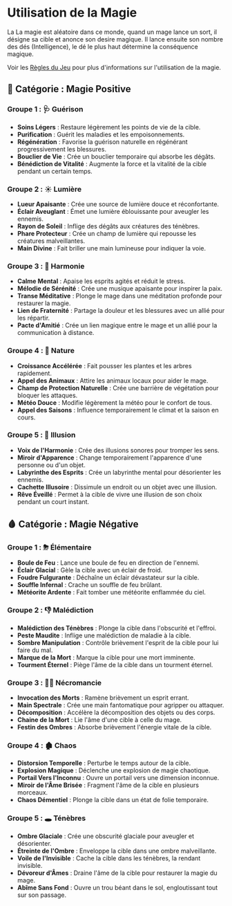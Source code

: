 # Utilisation de la Magie

La La magie est aléatoire dans ce monde, quand un mage lance un sort, il désigne sa cible et anonce son desire magique.
Il lance ensuite son nombre des dés (Intelligence), le dé le plus haut détermine la conséquence magique.

Voir les [Règles du Jeu](../ReglesDuJeu.md#-la-magie) pour plus d'informations sur l'utilisation de la magie.

## 🌱 Catégorie : Magie Positive

### Groupe 1 : 🩺 Guérison

- **Soins Légers** : Restaure légèrement les points de vie de la cible.
- **Purification** : Guérit les maladies et les empoisonnements.
- **Régénération** : Favorise la guérison naturelle en régénérant progressivement les blessures.
- **Bouclier de Vie** : Crée un bouclier temporaire qui absorbe les dégâts.
- **Bénédiction de Vitalité** : Augmente la force et la vitalité de la cible pendant un certain temps.

### Groupe 2 : ☀️ Lumière

- **Lueur Apaisante** : Crée une source de lumière douce et réconfortante.
- **Éclair Aveuglant** : Émet une lumière éblouissante pour aveugler les ennemis.
- **Rayon de Soleil** : Inflige des dégâts aux créatures des ténèbres.
- **Phare Protecteur** : Crée un champ de lumière qui repousse les créatures malveillantes.
- **Main Divine** : Fait briller une main lumineuse pour indiquer la voie.

### Groupe 3 : 🎋 Harmonie

- **Calme Mental** : Apaise les esprits agités et réduit le stress.
- **Mélodie de Sérénité** : Crée une musique apaisante pour inspirer la paix.
- **Transe Méditative** : Plonge le mage dans une méditation profonde pour restaurer la magie.
- **Lien de Fraternité** : Partage la douleur et les blessures avec un allié pour les répartir.
- **Pacte d'Amitié** : Crée un lien magique entre le mage et un allié pour la communication à distance.

### Groupe 4 : 🌿 Nature

- **Croissance Accélérée** : Fait pousser les plantes et les arbres rapidement.
- **Appel des Animaux** : Attire les animaux locaux pour aider le mage.
- **Champ de Protection Naturelle** : Crée une barrière de végétation pour bloquer les attaques.
- **Météo Douce** : Modifie légèrement la météo pour le confort de tous.
- **Appel des Saisons** : Influence temporairement le climat et la saison en cours.

### Groupe 5 : 🫦 Illusion

- **Voix de l'Harmonie** : Crée des illusions sonores pour tromper les sens.
- **Miroir d'Apparence** : Change temporairement l'apparence d'une personne ou d'un objet.
- **Labyrinthe des Esprits** : Crée un labyrinthe mental pour désorienter les ennemis.
- **Cachette Illusoire** : Dissimule un endroit ou un objet avec une illusion.
- **Rêve Éveillé** : Permet à la cible de vivre une illusion de son choix pendant un court instant.

## 🩸 Catégorie : Magie Négative

### Groupe 1 : ⛈ Élémentaire

- **Boule de Feu** : Lance une boule de feu en direction de l'ennemi.
- **Éclair Glacial** : Gèle la cible avec un éclair de froid.
- **Foudre Fulgurante** : Déchaîne un éclair dévastateur sur la cible.
- **Souffle Infernal** : Crache un souffle de feu brûlant.
- **Météorite Ardente** : Fait tomber une météorite enflammée du ciel.

### Groupe 2 : 👎 Malédiction

- **Malédiction des Ténèbres** : Plonge la cible dans l'obscurité et l'effroi.
- **Peste Maudite** : Inflige une malédiction de maladie à la cible.
- **Sombre Manipulation** : Contrôle brièvement l'esprit de la cible pour lui faire du mal.
- **Marque de la Mort** : Marque la cible pour une mort imminente.
- **Tourment Éternel** : Piège l'âme de la cible dans un tourment éternel.

### Groupe 3 : 🧟‍♂️ Nécromancie

- **Invocation des Morts** : Ramène brièvement un esprit errant.
- **Main Spectrale** : Crée une main fantomatique pour agripper ou attaquer.
- **Décomposition** : Accélère la décomposition des objets ou des corps.
- **Chaine de la Mort** : Lie l'âme d'une cible à celle du mage.
- **Festin des Ombres** : Absorbe brièvement l'énergie vitale de la cible.

### Groupe 4 : 🏚 Chaos

- **Distorsion Temporelle** : Perturbe le temps autour de la cible.
- **Explosion Magique** : Déclenche une explosion de magie chaotique.
- **Portail Vers l'Inconnu** : Ouvre un portail vers une dimension inconnue.
- **Miroir de l'Âme Brisée** : Fragment l'âme de la cible en plusieurs morceaux.
- **Chaos Démentiel** : Plonge la cible dans un état de folie temporaire.

### Groupe 5 : 🕳 Ténèbres

- **Ombre Glaciale** : Crée une obscurité glaciale pour aveugler et désorienter.
- **Étreinte de l'Ombre** : Enveloppe la cible dans une ombre malveillante.
- **Voile de l'Invisible** : Cache la cible dans les ténèbres, la rendant invisible.
- **Dévoreur d'Âmes** : Draine l'âme de la cible pour restaurer la magie du mage.
- **Abîme Sans Fond** : Ouvre un trou béant dans le sol, engloutissant tout sur son passage.
